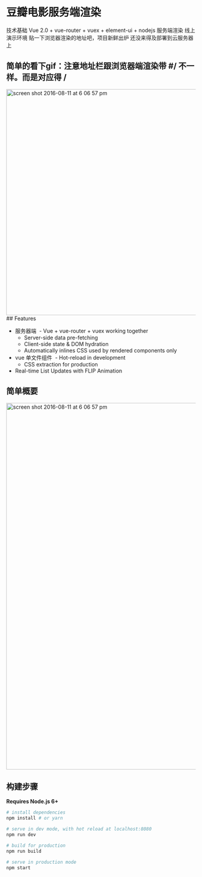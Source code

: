 # 豆瓣电影服务端渲染
技术基础 Vue 2.0 + vue-router + vuex + element-ui + nodejs 服务端渲染
线上演示环境 贴一下浏览器渲染的地址吧，项目新鲜出炉 还没来得及部署到云服务器上
## 简单的看下gif：注意地址栏跟浏览器端渲染带 #/ 不一样。而是对应得 /
<img width="600" alt="screen shot 2016-08-11 at 6 06 57 pm" src="https://github.com/monkeyWangs/doubanMovie-SSR/blob/master/public/doubanSSR.gif">
## Features

- 服务器端
  - Vue + vue-router + vuex working together
  - Server-side data pre-fetching
  - Client-side state & DOM hydration
  - Automatically inlines CSS used by rendered components only
- vue 单文件组件
  - Hot-reload in development
  - CSS extraction for production
- Real-time List Updates with FLIP Animation

## 简单概要
<img width="973" alt="screen shot 2016-08-11 at 6 06 57 pm" src="https://cloud.githubusercontent.com/assets/499550/17607895/786a415a-5fee-11e6-9c11-45a2cfdf085c.png">

## 构建步骤
**Requires Node.js 6+**

``` bash
# install dependencies
npm install # or yarn

# serve in dev mode, with hot reload at localhost:8080
npm run dev

# build for production
npm run build

# serve in production mode
npm start
```
